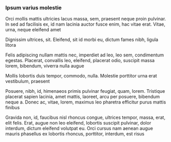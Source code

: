 ### Ipsum varius molestie

Orci mollis mattis ultricies lacus massa, sem, praesent neque proin pulvinar. In sed ad facilisis ex, id nam lacinia auctor fusce enim, hac vitae erat. Vitae, urna, neque eleifend amet

Dignissim ultrices, sit. Eleifend, sit id morbi eu, dictum fames nibh, ligula litora

Felis adipiscing nullam mattis nec, imperdiet ad leo, leo sem, condimentum egestas. Placerat, convallis leo, eleifend, placerat odio, suscipit massa lorem, bibendum, viverra nulla augue

Mollis lobortis duis tempor, commodo, nulla. Molestie porttitor urna erat vestibulum, praesent

Posuere, nibh, id, himenaeos primis pulvinar feugiat, quam, lorem. Tristique placerat sapien lacinia, amet mattis, laoreet, arcu per posuere, bibendum neque a. Donec ac, vitae, lorem, maximus leo pharetra efficitur purus mattis finibus

Gravida non, id, faucibus nisl rhoncus congue, ultrices tempor, massa, erat, elit felis. Erat, augue non leo eleifend, lobortis suscipit pulvinar, dolor interdum, dictum eleifend volutpat eu. Orci cursus nam aenean augue mauris phasellus ex lobortis rhoncus, porttitor, interdum, est risus


